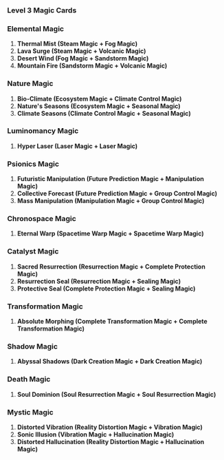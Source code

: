 ### Level 3 Magic Cards

### Elemental Magic
1. **Thermal Mist (Steam Magic + Fog Magic)**
2. **Lava Surge (Steam Magic + Volcanic Magic)**
3. **Desert Wind (Fog Magic + Sandstorm Magic)**
4. **Mountain Fire (Sandstorm Magic + Volcanic Magic)**

### Nature Magic
1. **Bio-Climate (Ecosystem Magic + Climate Control Magic)**
2. **Nature's Seasons (Ecosystem Magic + Seasonal Magic)**
3. **Climate Seasons (Climate Control Magic + Seasonal Magic)**

### Luminomancy Magic
1. **Hyper Laser (Laser Magic + Laser Magic)**

### Psionics Magic
1. **Futuristic Manipulation (Future Prediction Magic + Manipulation Magic)**
2. **Collective Forecast (Future Prediction Magic + Group Control Magic)**
3. **Mass Manipulation (Manipulation Magic + Group Control Magic)**

### Chronospace Magic
1. **Eternal Warp (Spacetime Warp Magic + Spacetime Warp Magic)**

### Catalyst Magic
1. **Sacred Resurrection (Resurrection Magic + Complete Protection Magic)**
2. **Resurrection Seal (Resurrection Magic + Sealing Magic)**
3. **Protective Seal (Complete Protection Magic + Sealing Magic)**

### Transformation Magic
1. **Absolute Morphing (Complete Transformation Magic + Complete Transformation Magic)**

### Shadow Magic
1. **Abyssal Shadows (Dark Creation Magic + Dark Creation Magic)**

### Death Magic
1. **Soul Dominion (Soul Resurrection Magic + Soul Resurrection Magic)**

### Mystic Magic
1. **Distorted Vibration (Reality Distortion Magic + Vibration Magic)**
2. **Sonic Illusion (Vibration Magic + Hallucination Magic)**
3. **Distorted Hallucination (Reality Distortion Magic + Hallucination Magic)**

